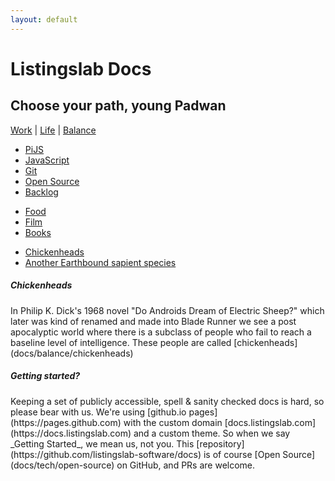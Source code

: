 ```yaml
---
layout: default
---
```


# Listingslab Docs

## Choose your path, young Padwan

[Work](docs/work) | [Life](docs/life) | [Balance](docs/balance)

<div class="third-wide">
    <ul>
        <li><a href="docs/work/pijs">PiJS</a></li>
        <li><a href="docs/work/javascript">JavaScript</a></li>
        <li><a href="docs/work/git">Git</a></li>
        <li><a href="docs/work/open-source">Open Source</a></li>
        <li><a href="docs/work/backlog">Backlog</a></li>
    </ul>
</div>

<div class="third-wide">
    <ul>
        <li><a href="docs/life/food">Food</a></li>
        <li><a href="docs/life/film">Film</a></li>
        <li><a href="docs/life/books">Books</a></li>
    </ul>
</div>

<div class="third-wide">
    <ul>
        <li><a href="docs/balance/chickenheads">Chickenheads</a></li>
        <li><a href="docs/balance/sapient-species">Another Earthbound sapient species</a></li>
    </ul>
</div>

<div style="clear: both;"></div>

<div class="half-wide">
    <h5>Chickenheads</h5>
    <p>In Philip K. Dick's 1968 novel "Do Androids Dream of Electric Sheep?" which later was kind of renamed and made into Blade Runner we see a post apocalyptic world where there is a subclass of people who fail to reach a baseline level of intelligence. These people are called [chickenheads](docs/balance/chickenheads)</p>
</div>

<div class="half-wide">
    <h5>Getting started?</h5>
    <p>Keeping a set of publicly accessible, spell & sanity checked docs is hard, so please bear with us. We're using [github.io pages](https://pages.github.com) with the custom domain [docs.listingslab.com](https://docs.listingslab.com) and a custom theme. So when we say _Getting Started_, we mean us, not you. This [repository](https://github.com/listingslab-software/docs) is of course [Open Source](docs/tech/open-source) on GitHub, and PRs are welcome.</p>
</div>

<div style="clear: both;"></div>
